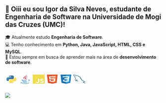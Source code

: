 ## 👋 Oiii eu sou Igor da Silva Neves, estudante de Engenharia de Software na Universidade de Mogi das Cruzes (UMC)!

🎓 Atualmente estudo **Engenharia de Software**.  
💻 Tenho conhecimento em **Python, Java, JavaScript, HTML, CSS e MySQL**.  
🚀 Estou sempre em busca de aprender mais na área de **desenvolvimento de software**.  

<div style="display: inline_block"><br>
  <img align="center" alt="Igor-Python" height="30" width="40" src="https://raw.githubusercontent.com/devicons/devicon/master/icons/python/python-original.svg">
  <img align="center" alt="Igor-Java" height="30" width="40" src="https://raw.githubusercontent.com/devicons/devicon/master/icons/java/java-original.svg">
  <img align="center" alt="Igor-Js" height="30" width="40" src="https://raw.githubusercontent.com/devicons/devicon/master/icons/javascript/javascript-plain.svg">
  <img align="center" alt="Igor-HTML" height="30" width="40" src="https://raw.githubusercontent.com/devicons/devicon/master/icons/html5/html5-original.svg">
  <img align="center" alt="Igor-CSS" height="30" width="40" src="https://raw.githubusercontent.com/devicons/devicon/master/icons/css3/css3-original.svg">
  <img align="center" alt="Igor-MySQL" height="30" width="40" src="https://raw.githubusercontent.com/devicons/devicon/master/icons/mysql/mysql-original.svg">
</div>
  
##

<div> 
  <a href="linkedin.com/in/igor-neves-6246182b7" target="_blank">
    <img src="https://img.shields.io/badge/-LinkedIn-%230077B5?style=for-the-badge&logo=linkedin&logoColor=white" target="_blank">
  </a> 
</div>

